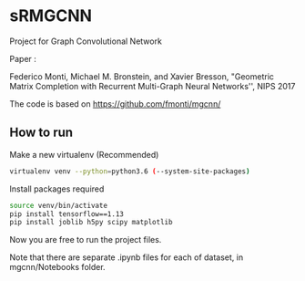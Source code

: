# sRMGCNN
Project for Graph Convolutional Network

Paper : 

Federico Monti, Michael M. Bronstein, and Xavier Bresson, "Geometric Matrix Completion with Recurrent Multi-Graph Neural Networks'', NIPS 2017

The code is based on https://github.com/fmonti/mgcnn/

## How to run

Make a new virtualenv (Recommended)
```sh
virtualenv venv --python=python3.6 (--system-site-packages)
```

Install packages required
```sh
source venv/bin/activate
pip install tensorflow==1.13
pip install joblib h5py scipy matplotlib
```

Now you are free to run the project files.

Note that there are separate .ipynb files for each of dataset, in mgcnn/Notebooks folder.
